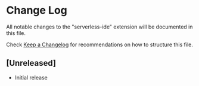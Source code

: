 # Change Log

All notable changes to the "serverless-ide" extension will be documented in this file.

Check [Keep a Changelog](http://keepachangelog.com/) for recommendations on how to structure this file.

## [Unreleased]

- Initial release